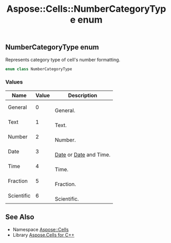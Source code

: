 ﻿---
title: Aspose::Cells::NumberCategoryType enum
linktitle: NumberCategoryType
second_title: Aspose.Cells for C++ API Reference
description: 'Aspose::Cells::NumberCategoryType enum. Represents category type of cell''s number formatting in C++.'
type: docs
weight: 22900
url: /cpp/aspose.cells/numbercategorytype/
---
## NumberCategoryType enum


Represents category type of cell's number formatting.

```cpp
enum class NumberCategoryType
```

### Values

| Name | Value | Description |
| --- | --- | --- |
| General | 0 | <br>General. |
| Text | 1 | <br>Text. |
| Number | 2 | <br>Number. |
| Date | 3 | <br>[Date](../date/) or [Date](../date/) and Time. |
| Time | 4 | <br>Time. |
| Fraction | 5 | <br>Fraction. |
| Scientific | 6 | <br>Scientific. |

## See Also

* Namespace [Aspose::Cells](../)
* Library [Aspose.Cells for C++](../../)

